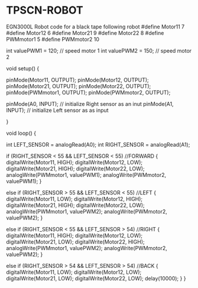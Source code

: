 # TPSCN-ROBOT
EGN3000L Robot code for a black tape following robot
#define Motor11 7
#define Motor12 6
#define Motor21 9
#define Motor22 8
#define PWMmotor1 5
#define PWMmotor2 10

int valuePWM1 = 120; // speed motor 1
int valuePWM2 = 150; // speed motor 2

void setup() {

  pinMode(Motor11, OUTPUT);
  pinMode(Motor12, OUTPUT);
  pinMode(Motor21, OUTPUT);
  pinMode(Motor22, OUTPUT);
  pinMode(PWMmotor1, OUTPUT);
  pinMode(PWMmotor2, OUTPUT);

  pinMode(A0, INPUT); // initialize Right sensor as an inut
  pinMode(A1, INPUT); // initialize Left sensor as as input

}

void loop() {

  int LEFT_SENSOR = analogRead(A0);
  int RIGHT_SENSOR = analogRead(A1);

  if (RIGHT_SENSOR < 55 && LEFT_SENSOR < 55) //FORWARD
  {
    digitalWrite(Motor11, HIGH);
    digitalWrite(Motor12, LOW);
    digitalWrite(Motor21, HIGH);
    digitalWrite(Motor22, LOW);
    analogWrite(PWMmotor1, valuePWM1);
    analogWrite(PWMmotor2, valuePWM1);
  }

  else if (RIGHT_SENSOR > 55 && LEFT_SENSOR < 55) //LEFT
  {
    digitalWrite(Motor11, LOW);
    digitalWrite(Motor12, HIGH);
    digitalWrite(Motor21, HIGH);
    digitalWrite(Motor22, LOW);
    analogWrite(PWMmotor1, valuePWM2);
    analogWrite(PWMmotor2, valuePWM2);
  }

  else if (RIGHT_SENSOR < 55 && LEFT_SENSOR > 54) //RIGHT
  {
    digitalWrite(Motor11, HIGH);
    digitalWrite(Motor12, LOW);
    digitalWrite(Motor21, LOW);
    digitalWrite(Motor22, HIGH);
    analogWrite(PWMmotor1, valuePWM2);
    analogWrite(PWMmotor2, valuePWM2);
  }

  else if (RIGHT_SENSOR > 54 && LEFT_SENSOR > 54) //BACK
  {
    digitalWrite(Motor11, LOW);
    digitalWrite(Motor12, LOW);
    digitalWrite(Motor21, LOW);
    digitalWrite(Motor22, LOW);
    delay(10000);
  }
}
